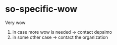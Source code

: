 # so-specific-wow
Very wow

1. in case more wow is needed -> contact depalmo
2. in some other case -> contact the organization
